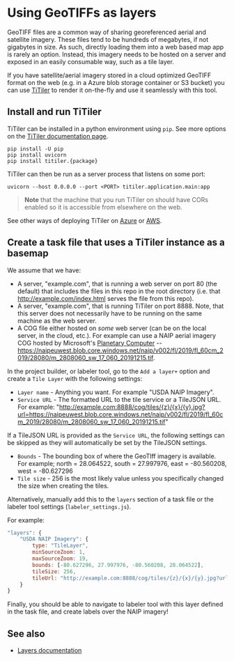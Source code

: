 # Using GeoTIFFs as layers

GeoTIFF files are a common way of sharing georeferenced aerial and satellite imagery. These files tend to be hundreds of megabytes, if not gigabytes in size. As such, directly loading them into a web based map app is rarely an option. Instead, this imagery needs to be hosted on a server and exposed in an easily consumable way, such as a tile layer.

If you have satellite/aerial imagery stored in a cloud optimized GeoTIFF format on the web (e.g. in a Azure blob storage container or S3 bucket) you can use [TiTiler](https://developmentseed.org/titiler/) to render it on-the-fly and use it seamlessly with this tool.

## Install and run TiTiler

TiTiler can be installed in a python environment using `pip`. See more options on the [TiTiler documentation page](https://developmentseed.org/titiler/).

```
pip install -U pip
pip install uvicorn
pip install titiler.{package}
```

TiTiler can then be run as a server process that listens on some port: 

```
uvicorn --host 0.0.0.0 --port <PORT> titiler.application.main:app
```
> **Note** that the machine that you run TiTiler on should have CORs enabled so it is accessible from elsewhere on the web.

See other ways of deploying TiTiler on [Azure](https://developmentseed.org/titiler/deployment/azure/) or [AWS](https://developmentseed.org/titiler/deployment/aws/intro/).

## Create a task file that uses a TiTiler instance as a basemap

We assume that we have:

- A server, "example.com", that is running a web server on port 80 (the default) that includes the files in this repo in the root directory (i.e. that http://example.com/index.html serves the file from this repo).
- A server, "example.com", that is running TiTiler on port 8888. Note, that this server does not necessarily have to be running on the same machine as the web server.
- A COG file either hosted on _some_ web server (can be on the local server, in the cloud, etc.). For example can use a NAIP aerial imagery COG hosted by Microsoft's [Planetary Computer](https://planetarycomputer.microsoft.com/) -- https://naipeuwest.blob.core.windows.net/naip/v002/fl/2019/fl_60cm_2019/28080/m_2808060_sw_17_060_20191215.tif.

In the project builder, or labeler tool, go to the `Add a layer+` option and create a `Tile Layer` with the following settings:

- `Layer name` - Anything you want. For example "USDA NAIP Imagery".
- `Service URL` - The formatted URL to the tile service or a TileJSON URL. For example: "http://example.com:8888/cog/tiles/{z}/{x}/{y}.jpg?url=https://naipeuwest.blob.core.windows.net/naip/v002/fl/2019/fl_60cm_2019/28080/m_2808060_sw_17_060_20191215.tif"

If a TileJSON URL is provided as the `Service URL`, the following settings can be skipped as they will automatically be set by the TileJSON settings.

- `Bounds` - The bounding box of where the GeoTIff imagery is available. For example; north = 28.064522, south = 27.997976, east = -80.560208, west = -80.627296
- `Tile size` - 256 is the most likely value unless you specifically changed the size when creating the tiles.

Alternatively, manually add this to the `layers` section of a task file or the labeler tool settings (`labeler_settings.js`). 

For example:

```js
"layers": {
    "USDA NAIP Imagery": {
        type: "TileLayer",
        minSourceZoom: 1,
        maxSourceZoom: 19,
        bounds: [-80.627296, 27.997976, -80.560208, 28.064522],
        tileSize: 256,
        tileUrl: "http://example.com:8888/cog/tiles/{z}/{x}/{y}.jpg?url=https://naipeuwest.blob.core.windows.net/naip/v002/fl/2019/fl_60cm_2019/28080/m_2808060_sw_17_060_20191215.tif"
    }
}
```

Finally, you should be able to navigate to labeler tool with this layer defined in the task file, and create labels over the NAIP imagery!


## See also

- [Layers documentation](Layers.md)
